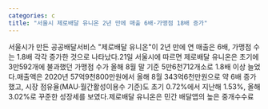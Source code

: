 ```yaml
---
categories: c
title: "서울시 제로배달 유니온 2년 만에 매출 6배·가맹점 18배 증가"
---
```

서울시가 만든 공공배달서비스 "제로배달 유니온"이 2년 만에 연 매출은 6배, 가맹점 수는 1.8배 각각 증가한 것으로 나타났다.21일 서울시에 따르면 제로배달 유니온은 초기에 3만592개에 불과했던 가맹점 수가 올해 8월 말 기준 5만6천712개소로 1.8배 이상 늘었다.매출액은 2020년 57억9천800만원에서 올해 8월 343억6천만원으로 약 6배 증가했고, 시장 점유율(MAU·월간활성이용수 기준)도 초기 0.72%에서 지난해 1.53%, 올해 3.02%로 꾸준한 성장세를 보였다.제로배달 유니온은 민간 배달앱의 높은 중개수수료